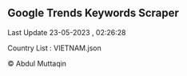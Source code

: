 

## Google Trends Keywords Scraper 
 
Last Update 23-05-2023 , 02:26:28

Country List :
VIETNAM.json



© Abdul Muttaqin 
